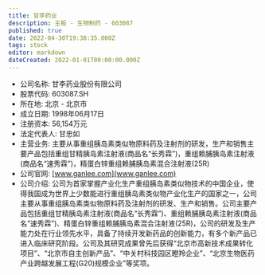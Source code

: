 ```yaml
---
title: 甘李药业
description: 主板 - 生物制药 - 603087
published: true
date: 2022-04-30T19:38:35.000Z
tags: stock
editor: markdown
dateCreated: 2022-01-01T00:00:00.000Z
---
```


- 公司名称: 甘李药业股份有限公司
- 股票代码: 603087.SH
- 所在地: 北京 - 北京市
- 成立日期: 1998年06月17日
- 注册资本: 56,154万元
- 法定代表人: 甘忠如
- 主营业务: 主要从事重组胰岛素类似物原料药及注射剂的研发，生产和销售主要产品包括重组甘精胰岛素注射液(商品名“长秀霖”)，重组赖脯胰岛素注射液(商品名“速秀霖”)，精蛋白锌重组赖脯胰岛素混合注射液(25R)
- 公司官网: [www.ganlee.com](www.ganlee.com)
- 公司介绍: 公司为首家掌握产业化生产重组胰岛素类似物技术的中国企业，使得我国成为世界上少数能进行重组胰岛素类似物产业化生产的国家之一，公司主要从事重组胰岛素类似物原料药及注射剂的研发、生产和销售。公司主要产品包括重组甘精胰岛素注射液(商品名“长秀霖”)、重组赖脯胰岛素注射液(商品名“速秀霖”)、精蛋白锌重组赖脯胰岛素混合注射液(25R)，公司的研发及生产能力处在行业领先水平，具备了持续开发新药品的创新能力，有多个新产品已进入临床研究阶段。公司及其研究成果曾先后获得“北京市高新技术成果转化项目”、“北京市自主创新产品”、“中关村科技园区瞪羚企业”、“北京生物医药产业跨越发展工程(G20)规模企业”等奖项。


